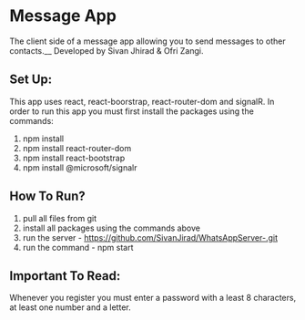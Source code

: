 # Message App
The client side of a message app allowing you to send messages to other contacts.__
Developed by Sivan Jhirad & Ofri Zangi.

## Set Up:
This app uses react, react-boorstrap, react-router-dom and signalR. In order to run this app you must first install the packages using the commands:

1. npm install
2. npm install react-router-dom
3. npm install react-bootstrap
4. npm install @microsoft/signalr

## How To Run?
1. pull all files from git
2. install all packages using the commands above
3. run the server - https://github.com/SivanJirad/WhatsAppServer-.git
4. run the command - npm start

## Important To Read:
Whenever you register you must enter a password with a least 8 characters, at least one number and a letter.
